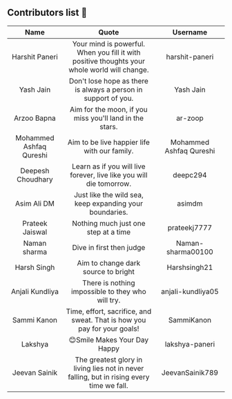 ## Contributors list 📝

| Name | Quote | Username |
|:------:|:--------:|:---------:|
Harshit Paneri| Your mind is powerful. When you fill it with positive thoughts your whole world will change. | harshit-paneri
Yash Jain| Don't lose hope as there is always a person in support of you. | Yash Jain
Arzoo Bapna| Aim for the moon, if you miss you'll land in the stars. | ar-zoop
Mohammed Ashfaq Qureshi| Aim to be live happier life with our family. | Mohammed Ashfaq Qureshi
Deepesh Choudhary| Learn as if you will live forever, live like you will die tomorrow.| deepc294
Asim Ali DM| Just like the wild sea, keep expanding your boundaries. | asimdm
Prateek Jaiswal| Nothing much just one step at a time | prateekj7777
Naman sharma| Dive in first then judge | Naman-sharma00100
Harsh Singh | Aim to change dark source to bright | Harshsingh21
Anjali Kundliya | There is nothing impossible to they who will try. | anjali-kundliya05
Sammi Kanon | Time, effort, sacrifice, and sweat. That is how you pay for your goals! | SammiKanon
Lakshya | 😊Smile Makes Your Day Happy| lakshya-paneri
Jeevan Sainik | The greatest glory in living lies not in never falling, but in rising every time we fall. | JeevanSainik789
